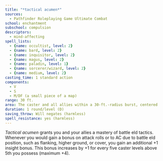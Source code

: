 ```yaml
---
title: "*tactical acumen*"
sources:
  - Pathfinder Roleplaying Game Ultimate Combat
school: enchantment
subschool: compulsion
descriptors:
  - mind-affecting
spell_lists:
  - {name: occultist, level: 2}
  - {name: bard, level: 2}
  - {name: inquisitor, level: 2}
  - {name: magus, level: 2}
  - {name: paladin, level: 1}
  - {name: sorcerer/wizard, level: 2}
  - {name: medium, level: 2}
casting_time: 1 standard action
components:
  - V
  - S
  - M/DF (a small piece of a map)
range: 30 ft.
area: The caster and all allies within a 30-ft.-radius burst, centered on the caster
duration: 1 round/level (D)
saving_throw: Will negates (harmless)
spell_resistance: yes (harmless)
---
```


*Tactical acumen* grants you and your allies a mastery of battle eld tactics. Whenever you would gain a bonus on attack rolls or to AC due to battle eld position, such as flanking, higher ground, or cover, you gain an additional +1 insight bonus. This bonus increases by +1 for every five caster levels above 5th you possess (maximum +4).

